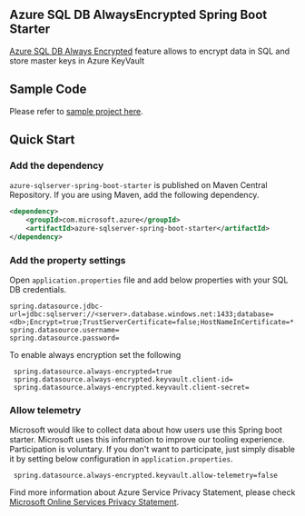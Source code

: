## Azure SQL DB AlwaysEncrypted Spring Boot Starter

[Azure SQL DB Always Encrypted](https://docs.microsoft.com/en-us/azure/sql-database/sql-database-always-encrypted) feature allows to encrypt data in SQL and store master keys in Azure KeyVault

## Sample Code
Please refer to [sample project here](../../azure-spring-boot-samples/azure-sqlserver-spring-boot-sample).

## Quick Start

### Add the dependency

`azure-sqlserver-spring-boot-starter` is published on Maven Central Repository.
If you are using Maven, add the following dependency.  

```xml
<dependency>
    <groupId>com.microsoft.azure</groupId>
    <artifactId>azure-sqlserver-spring-boot-starter</artifactId>
</dependency>
```

### Add the property settings

Open `application.properties` file and add below properties with your SQL DB credentials.

 ```properties
 spring.datasource.jdbc-url=jdbc:sqlserver://<server>.database.windows.net:1433;database=<db>;Encrypt=true;TrustServerCertificate=false;HostNameInCertificate=*.database.windows.net;loginTimeout=30
 spring.datasource.username=
 spring.datasource.password=
 ```
 To enable always encryption set the following

```properties
 spring.datasource.always-encrypted=true
 spring.datasource.always-encrypted.keyvault.client-id=
 spring.datasource.always-encrypted.keyvault.client-secret=
```


### Allow telemetry
Microsoft would like to collect data about how users use this Spring boot starter. Microsoft uses this information to improve our tooling experience. Participation is voluntary. If you don't want to participate, just simply disable it by setting below configuration in `application.properties`.
```
 spring.datasource.always-encrypted.keyvault.allow-telemetry=false
```
Find more information about Azure Service Privacy Statement, please check [Microsoft Online Services Privacy Statement](https://www.microsoft.com/en-us/privacystatement/OnlineServices/Default.aspx).

